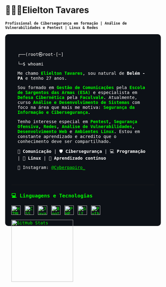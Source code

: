 # 👨🏽‍💻Elielton Tavares

**`Profissional de Cibersegurança em formação | Análise de Vulnerabilidades e Pentest | Linux & Redes`**



<div style="background-color:#0d1117; padding:20px; border-radius:10px; color:#00FF00; font-family:monospace;">
<div style="background-color:#0d1117; padding:20px; border-radius:10px; color:#ffffff; font-family:monospace;">


┌──(root㉿root-[~]

└─$ whoami

<p>
Me chamo <span style="color:#00FF00;"><strong>Elielton Tavares</strong></span>, sou natural de <strong>Belém - PA</strong> e tenho 27 anos.
</p>

<p>
Sou formado em <span style="color:#00FF00;"><strong>Gestão de Comunicações</strong></span> pela <span style="color:#00FF00;"><strong>Escola de Sargentos das Armas (ESA)</strong></span> e especialista em <span style="color:#00FF00;"><strong>Defesa Cibernética</strong></span> pela <span style="color:#00FF00;"><strong>Faculvale</strong></span>.
Atualmente, curso <span style="color:#00FF00;"><strong>Análise e Desenvolvimento de Sistemas</strong></span> com foco na área que mais me motiva: <span style="color:#00FF00;"><strong>Segurança da Informação e Cibersegurança</strong></span>.
</p>

<p>
Tenho interesse especial em <span style="color:#00FF00;"><strong>Pentest</strong></span>, <span style="color:#00FF00;"><strong>Segurança Ofensiva</strong></span>, <span style="color:#00FF00;"><strong>Redes</strong></span>, <span style="color:#00FF00;"><strong>Análise de Vulnerabilidades</strong></span>, <span style="color:#00FF00;"><strong>Desenvolvimento Web</strong></span> e <span style="color:#00FF00;"><strong>Ambientes Linux</strong></span>.
Estou em constante aprendizado e acredito que o conhecimento deve ser compartilhado.
</p>

<p>
📡 <strong>Comunicação</strong> | 🛡️ <strong>Cibersegurança</strong> | 💻 <strong>Programação</strong> | 🐧 <strong>Linux</strong> | 🧠 <strong>Aprendizado contínuo</strong>
</p>

<p>
🔗 Instagram: <a href="https://www.instagram.com/Cyberpapiro_/" style="color:#00FF00;">@Cyberpapiro_</a>
</p>

</div>

---

### 💻 Linguagens e Tecnologias

<img 
    align="left" 
    alt="HTML"
    title="HTML" 
    width="30px" 
    style="padding-right: 10px;" 
    src="https://cdn.jsdelivr.net/gh/devicons/devicon@latest/icons/html5/html5-original.svg" 
/>
<img 
    align="left" 
    alt="CSS" 
    title="CSS"
    width="30px" 
    style="padding-right: 10px;" 
    src="https://cdn.jsdelivr.net/gh/devicons/devicon@latest/icons/css3/css3-original.svg" 
/>
<img 
    align="left" 
    alt="JavaScript" 
    title="JavaScript"
    width="30px" 
    style="padding-right: 10px;" 
    src="https://cdn.jsdelivr.net/gh/devicons/devicon@latest/icons/javascript/javascript-original.svg" 
/>



<img 
    align="left" 
    alt="Bootstrap"
    title="Bootstrap" 
    width="30px" 
    style="padding-right: 10px;" 
    src="https://cdn.jsdelivr.net/gh/devicons/devicon@latest/icons/bootstrap/bootstrap-original.svg" 
/>

<img 
    align="left" 
    alt="PHP" 
    title="PHP"
    width="30px" 
    style="padding-right: 10px;" 
    src="https://cdn.jsdelivr.net/gh/devicons/devicon@latest/icons/php/php-original.svg" 
/>


<img 
    align="left" 
    alt="Git" 
    title="Git"
    width="30px" 
    style="padding-right: 10px;" 
    src="https://cdn.jsdelivr.net/gh/devicons/devicon@latest/icons/git/git-original.svg" 
/>
<img 
    align="left" 
    alt="Python" 
    title="Python"
    width="30px" 
    style="padding-right: 10px;" 
    src="https://cdn.jsdelivr.net/gh/devicons/devicon@latest/icons/python/python-original.svg" 
/>

<br/>
<br/>
<p>


<img 
      align="left" 
      alt="GitHub Stats" 
      height="200" 
      src="https://github-readme-stats.vercel.app/api/top-langs/?username=eliuusta&theme=dark&layout=compact&custom_title=Tecnologias&langs_count=9" 
  />

</p>



